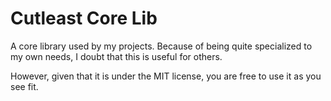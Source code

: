 # Cutleast Core Lib

A core library used by my projects. Because of being quite specialized to my own needs, I doubt that this is useful for others.

However, given that it is under the MIT license, you are free to use it as you see fit.
